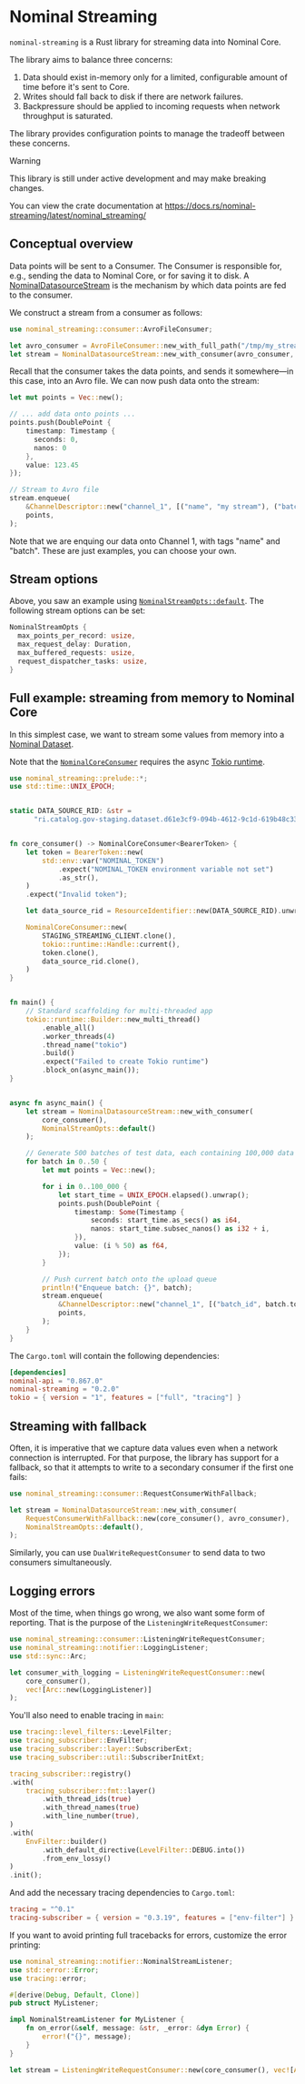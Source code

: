 # Nominal Streaming

`nominal-streaming` is a Rust library for streaming data into Nominal Core.

The library aims to balance three concerns:
1. Data should exist in-memory only for a limited, configurable amount of time before it's sent to Core.
1. Writes should fall back to disk if there are network failures.
1. Backpressure should be applied to incoming requests when network throughput is saturated.

The library provides configuration points to manage the tradeoff between these concerns.

> [!WARNING]
> This library is still under active development and may make breaking changes.

You can view the crate documentation at https://docs.rs/nominal-streaming/latest/nominal_streaming/

## Conceptual overview

Data points will be sent to a Consumer.
The Consumer is responsible for, e.g., sending the data to Nominal Core, or for saving it to disk.
A [NominalDatasourceStream](https://docs.rs/nominal-streaming/latest/nominal_streaming/stream/struct.NominalDatasourceStream.html) is the mechanism by which data points are fed to the consumer.

We construct a stream from a consumer as follows:

```rust
use nominal_streaming::consumer::AvroFileConsumer;

let avro_consumer = AvroFileConsumer::new_with_full_path("/tmp/my_stream.avro").expect("Could not open Avro file");
let stream = NominalDatasourceStream::new_with_consumer(avro_consumer, NominalStreamOpts::default());
```

Recall that the consumer takes the data points, and sends it somewhere—in this case, into an Avro file.
We can now push data onto the stream:

```rust
let mut points = Vec::new();

// ... add data onto points ...
points.push(DoublePoint {
    timestamp: Timestamp {
      seconds: 0,
      nanos: 0
    },
    value: 123.45
});

// Stream to Avro file
stream.enqueue(
    &ChannelDescriptor::new("channel_1", [("name", "my stream"), ("batch", "1")]),
    points,
);
```

Note that we are enquing our data onto Channel 1, with tags "name" and "batch".
These are just examples, you can choose your own.

## Stream options

Above, you saw an example using [`NominalStreamOpts::default`](https://docs.rs/nominal-streaming/latest/nominal_streaming/stream/struct.NominalStreamOpts.html). The
following stream options can be set:

```rust
NominalStreamOpts {
  max_points_per_record: usize,
  max_request_delay: Duration,
  max_buffered_requests: usize,
  request_dispatcher_tasks: usize,
}
```

## Full example: streaming from memory to Nominal Core

In this simplest case, we want to stream some values from memory into a [Nominal Dataset](https://docs.nominal.io/core/sdk/python-client/streaming/overview#streaming-data-to-a-dataset).

Note that the [`NominalCoreConsumer`](https://docs.rs/nominal-streaming/latest/nominal_streaming/consumer/struct.NominalCoreConsumer.html) requires the async [Tokio runtime](https://tokio.rs/).

```rust
use nominal_streaming::prelude::*;
use std::time::UNIX_EPOCH;


static DATA_SOURCE_RID: &str =
      "ri.catalog.gov-staging.dataset.d61e3cf9-094b-4612-9c1d-619b48c335f9";


fn core_consumer() -> NominalCoreConsumer<BearerToken> {
    let token = BearerToken::new(
        std::env::var("NOMINAL_TOKEN")
            .expect("NOMINAL_TOKEN environment variable not set")
            .as_str(),
    )
    .expect("Invalid token");

    let data_source_rid = ResourceIdentifier::new(DATA_SOURCE_RID).unwrap();

    NominalCoreConsumer::new(
        STAGING_STREAMING_CLIENT.clone(),
        tokio::runtime::Handle::current(),
        token.clone(),
        data_source_rid.clone(),
    )
}


fn main() {
    // Standard scaffolding for multi-threaded app
    tokio::runtime::Builder::new_multi_thread()
        .enable_all()
        .worker_threads(4)
        .thread_name("tokio")
        .build()
        .expect("Failed to create Tokio runtime")
        .block_on(async_main());
}


async fn async_main() {
    let stream = NominalDatasourceStream::new_with_consumer(
        core_consumer(),
        NominalStreamOpts::default()
    );

    // Generate 500 batches of test data, each containing 100,000 data points
    for batch in 0..50 {
        let mut points = Vec::new();

        for i in 0..100_000 {
            let start_time = UNIX_EPOCH.elapsed().unwrap();
            points.push(DoublePoint {
                timestamp: Some(Timestamp {
                    seconds: start_time.as_secs() as i64,
                    nanos: start_time.subsec_nanos() as i32 + i,
                }),
                value: (i % 50) as f64,
            });
        }

        // Push current batch onto the upload queue
        println!("Enqueue batch: {}", batch);
        stream.enqueue(
            &ChannelDescriptor::new("channel_1", [("batch_id", batch.to_string())]),
            points,
        );
    }
}
```

The `Cargo.toml` will contain the following dependencies:

```toml
[dependencies]
nominal-api = "0.867.0"
nominal-streaming = "0.2.0"
tokio = { version = "1", features = ["full", "tracing"] }
```

## Streaming with fallback

Often, it is imperative that we capture data values even when a
network connection is interrupted. For that purpose, the library has
support for a fallback, so that it attempts to write to a secondary
consumer if the first one fails:

```rust
use nominal_streaming::consumer::RequestConsumerWithFallback;

let stream = NominalDatasourceStream::new_with_consumer(
    RequestConsumerWithFallback::new(core_consumer(), avro_consumer),
    NominalStreamOpts::default(),
);
```

Similarly, you can use `DualWriteRequestConsumer` to send data to two consumers simultaneously.

## Logging errors

Most of the time, when things go wrong, we also want some form of reporting.
That is the purpose of the `ListeningWriteRequestConsumer`:

```rust
use nominal_streaming::consumer::ListeningWriteRequestConsumer;
use nominal_streaming::notifier::LoggingListener;
use std::sync::Arc;

let consumer_with_logging = ListeningWriteRequestConsumer::new(
    core_consumer(),
    vec![Arc::new(LoggingListener)]
);
```

You'll also need to enable tracing in `main`:

```rust
use tracing::level_filters::LevelFilter;
use tracing_subscriber::EnvFilter;
use tracing_subscriber::layer::SubscriberExt;
use tracing_subscriber::util::SubscriberInitExt;

tracing_subscriber::registry()
.with(
    tracing_subscriber::fmt::layer()
        .with_thread_ids(true)
        .with_thread_names(true)
        .with_line_number(true),
)
.with(
    EnvFilter::builder()
        .with_default_directive(LevelFilter::DEBUG.into())
        .from_env_lossy()
)
.init();
```

And add the necessary tracing dependencies to `Cargo.toml`:

```toml
tracing = "^0.1"
tracing-subscriber = { version = "0.3.19", features = ["env-filter"] }
```

If you want to avoid printing full tracebacks for errors, customize the error printing:

```rust
use nominal_streaming::notifier::NominalStreamListener;
use std::error::Error;
use tracing::error;

#[derive(Debug, Default, Clone)]
pub struct MyListener;

impl NominalStreamListener for MyListener {
    fn on_error(&self, message: &str, _error: &dyn Error) {
        error!("{}", message);
    }
}

let stream = ListeningWriteRequestConsumer::new(core_consumer(), vec![Arc::new(MyListener)]);
```
